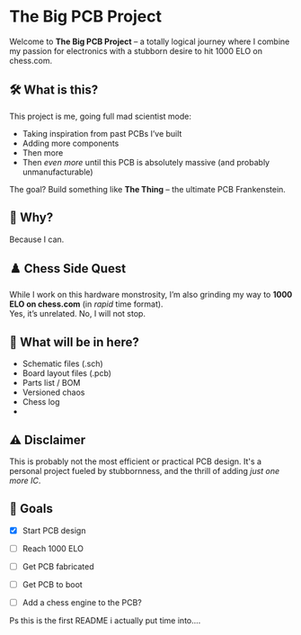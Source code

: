 # The Big PCB Project

Welcome to **The Big PCB Project** – a totally logical journey where I combine my passion for electronics with a stubborn desire to hit 1000 ELO on chess.com.

## 🛠️ What is this?

This project is me, going full mad scientist mode:  
- Taking inspiration from past PCBs I’ve built  
- Adding more components  
- Then more  
- Then *even more* until this PCB is absolutely massive (and probably unmanufacturable)

The goal? Build something like **The Thing** – the ultimate PCB Frankenstein.

## 🧩 Why?

Because I can.  


## ♟️ Chess Side Quest

While I work on this hardware monstrosity, I’m also grinding my way to **1000 ELO on chess.com** (in *rapid* time format).  
Yes, it’s unrelated. No, I will not stop.

## 🧪 What will be in here? 

- Schematic files (.sch)
- Board layout files (.pcb)
- Parts list / BOM
- Versioned chaos
- Chess log
- 
## ⚠️ Disclaimer

This is probably not the most efficient or practical PCB design. It's a personal project fueled by stubbornness, and the thrill of adding *just one more IC*.

## 🚀 Goals

- [x] Start PCB design
- [ ] Reach 1000 ELO
- [ ] Get PCB fabricated
- [ ] Get PCB to boot
- [ ] Add a chess engine to the PCB?


Ps this is the first README i actually put time into....
